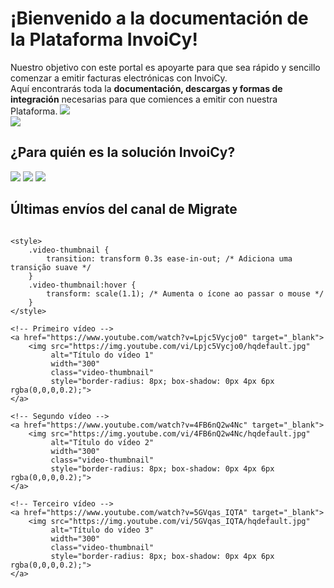# ¡Bienvenido a la documentación de la Plataforma InvoiCy!

<div class="inicio">
    <span class="p_inicio">
        Nuestro objetivo con este portal es apoyarte para que sea rápido y sencillo comenzar a emitir facturas electrónicas con InvoiCy.</b>
        <br>
       Aquí encontrarás toda la <b>documentación, descargas y formas de integración</b> necesarias para que comiences a emitir con nuestra Plataforma.
    </span>
    <img class="img_inicio" src="https://migrate-company.github.io/PortalInvoiCyArgentina/img/index/PantallaInicial.png">    
</div>


<div class="img_descubraforma">
    <img src="https://migrate-company.github.io/PortalInvoiCyArgentina/img/index/MasCompleta.png">
</div>


## <span class="orange_hash"></span>¿Para quién es la solución InvoiCy?

<div class="row_maisconteudo">
    <a href="https://migrate.info/uy/index.php/demostracion/"><img src="https://migrate-company.github.io/PortalInvoiCyArgentina/img/index/1.png"></a>
    <a href="https://migrate.info/uy/index.php/demostracion/"><img src="https://migrate-company.github.io/PortalInvoiCyArgentina/img/index/2.png"></a>
    <a href="https://migrate.info/uy/index.php/demostracion/"><img src="https://migrate-company.github.io/PortalInvoiCyArgentina/img/index/3.png"></a>
</div>

## Últimas envíos del canal de Migrate


<div style="display: flex; gap: 20px; justify-content: center;">

    <style>
        .video-thumbnail {
            transition: transform 0.3s ease-in-out; /* Adiciona uma transição suave */
        }
        .video-thumbnail:hover {
            transform: scale(1.1); /* Aumenta o ícone ao passar o mouse */
        }
    </style>

    <!-- Primeiro vídeo -->
    <a href="https://www.youtube.com/watch?v=Lpjc5Vycjo0" target="_blank">
        <img src="https://img.youtube.com/vi/Lpjc5Vycjo0/hqdefault.jpg" 
             alt="Título do vídeo 1" 
             width="300" 
             class="video-thumbnail"
             style="border-radius: 8px; box-shadow: 0px 4px 6px rgba(0,0,0,0.2);">
    </a>

    <!-- Segundo vídeo -->
    <a href="https://www.youtube.com/watch?v=4FB6nQ2w4Nc" target="_blank">
        <img src="https://img.youtube.com/vi/4FB6nQ2w4Nc/hqdefault.jpg" 
             alt="Título do vídeo 2" 
             width="300" 
             class="video-thumbnail"
             style="border-radius: 8px; box-shadow: 0px 4px 6px rgba(0,0,0,0.2);">
    </a>

    <!-- Terceiro vídeo -->
    <a href="https://www.youtube.com/watch?v=5GVqas_IQTA" target="_blank">
        <img src="https://img.youtube.com/vi/5GVqas_IQTA/hqdefault.jpg" 
             alt="Título do vídeo 3" 
             width="300" 
             class="video-thumbnail"
             style="border-radius: 8px; box-shadow: 0px 4px 6px rgba(0,0,0,0.2);">
    </a>

</div>